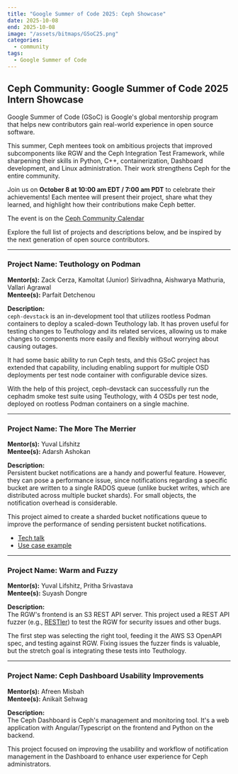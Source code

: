 ```yaml
---
title: "Google Summer of Code 2025: Ceph Showcase"
date: 2025-10-08
end: 2025-10-08
image: "/assets/bitmaps/GSoC25.png"
categories:
  - community
tags:
  - Google Summer of Code
---
```


## Ceph Community: Google Summer of Code 2025 Intern Showcase

Google Summer of Code (GSoC) is Google's global mentorship program that helps new contributors gain real-world experience in open source software.

This summer, Ceph mentees took on ambitious projects that improved subcomponents like RGW and the Ceph Integration Test Framework, while sharpening their skills in Python, C++, containerization, Dashboard development, and Linux administration. Their work strengthens Ceph for the entire community.

Join us on **October 8 at 10:00 am EDT / 7:00 am PDT** to celebrate their achievements! Each mentee will present their project, share what they learned, and highlight how their contributions make Ceph better.

The event is on the [Ceph Community Calendar](https://calendar.google.com/calendar/embed?src=9ts9c7lt7u1vic2ijvvqqlfpo0%40group.calendar.google.com&ctz=America%2FChicago)

Explore the full list of projects and descriptions below, and be inspired by the next generation of open source contributors.

---

### Project Name: Teuthology on Podman  
**Mentor(s):** Zack Cerza, Kamoltat (Junior) Sirivadhna, Aishwarya Mathuria, Vallari Agrawal  
**Mentee(s):** Parfait Detchenou  

**Description:**  
`ceph-devstack` is an in-development tool that utilizes rootless Podman containers to deploy a scaled-down Teuthology lab. It has proven useful for testing changes to Teuthology and its related services, allowing us to make changes to components more easily and flexibly without worrying about causing outages.  

It had some basic ability to run Ceph tests, and this GSoC project has extended that capability, including enabling support for multiple OSD deployments per test node container with configurable device sizes.

With the help of this project, ceph-devstack can successfully run the cephadm smoke test suite using Teuthology, with 4 OSDs per test node, deployed on rootless Podman containers on a single machine.

---

### Project Name: The More The Merrier  
**Mentor(s):** Yuval Lifshitz  
**Mentee(s):** Adarsh Ashokan  

**Description:**  
Persistent bucket notifications are a handy and powerful feature. However, they can pose a performance issue, since notifications regarding a specific bucket are written to a single RADOS queue (unlike bucket writes, which are distributed across multiple bucket shards). For small objects, the notification overhead is considerable.  

This project aimed to create a sharded bucket notifications queue to improve the performance of sending persistent bucket notifications.  

- [Tech talk](https://www.youtube.com/watch?v=57Ejl6R-L20)  
- [Use case example](https://www.youtube.com/watch?v=57Ejl6R-L20)  

---

### Project Name: Warm and Fuzzy  
**Mentor(s):** Yuval Lifshitz, Pritha Srivastava  
**Mentee(s):** Suyash Dongre  

**Description:**  
The RGW's frontend is an S3 REST API server. This project used a REST API fuzzer (e.g., [RESTler](https://github.com/microsoft/restler-fuzzer)) to test the RGW for security issues and other bugs.  

The first step was selecting the right tool, feeding it the AWS S3 OpenAPI spec, and testing against RGW. Fixing issues the fuzzer finds is valuable, but the stretch goal is integrating these tests into Teuthology.

---

### Project Name: Ceph Dashboard Usability Improvements  
**Mentor(s):** Afreen Misbah  
**Mentee(s):** Anikait Sehwag  

**Description:**  
The Ceph Dashboard is Ceph's management and monitoring tool. It's a web application with Angular/Typescript on the frontend and Python on the backend.  

This project focused on improving the usability and workflow of notification management in the Dashboard to enhance user experience for Ceph administrators.  
